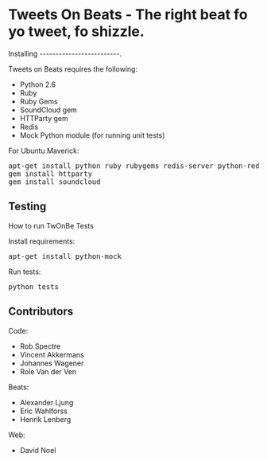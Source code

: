 Tweets On Beats - The right beat fo yo tweet, fo shizzle.
================================

Installing
-------------------------.

Tweets on Beats requires the following:

* Python 2.6
* Ruby
* Ruby Gems
* SoundCloud gem
* HTTParty gem
* Redis
* Mock Python module (for running unit tests)

For Ubuntu Maverick:
<pre>
apt-get install python ruby rubygems redis-server python-redis python-mock
gem install httparty
gem install soundcloud
</pre>


Testing
-------------------------
How to run TwOnBe Tests

Install requirements:
<pre>
apt-get install python-mock
</pre>

Run tests:
<pre>
python tests
</pre>


Contributors
-------------------------
Code:

* Rob Spectre
* Vincent Akkermans
* Johannes Wagener
* Role Van der Ven

Beats:

* Alexander Ljung
* Eric Wahlforss
* Henrik Lenberg

Web:

* David Noel